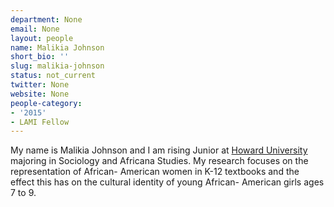 ```yaml
---
department: None
email: None
layout: people
name: Malikia Johnson
short_bio: ''
slug: malikia-johnson
status: not_current
twitter: None
website: None
people-category:
- '2015'
- LAMI Fellow
---
```


My name is Malikia Johnson and I am rising Junior at [Howard University](http://www2.howard.edu/) majoring in Sociology and Africana Studies. My research focuses on the representation of African- American women in K-12 textbooks and the effect this has on the cultural identity of young African- American girls ages 7 to 9.
